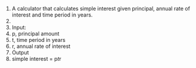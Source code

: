 1. A calculator that calculates simple interest given principal, annual rate of interest and time period in years.
2.
3. Input:
4. p, principal amount
5. t, time period in years
6. r, annual rate of interest
7. Output
8. simple interest = p*t*r
